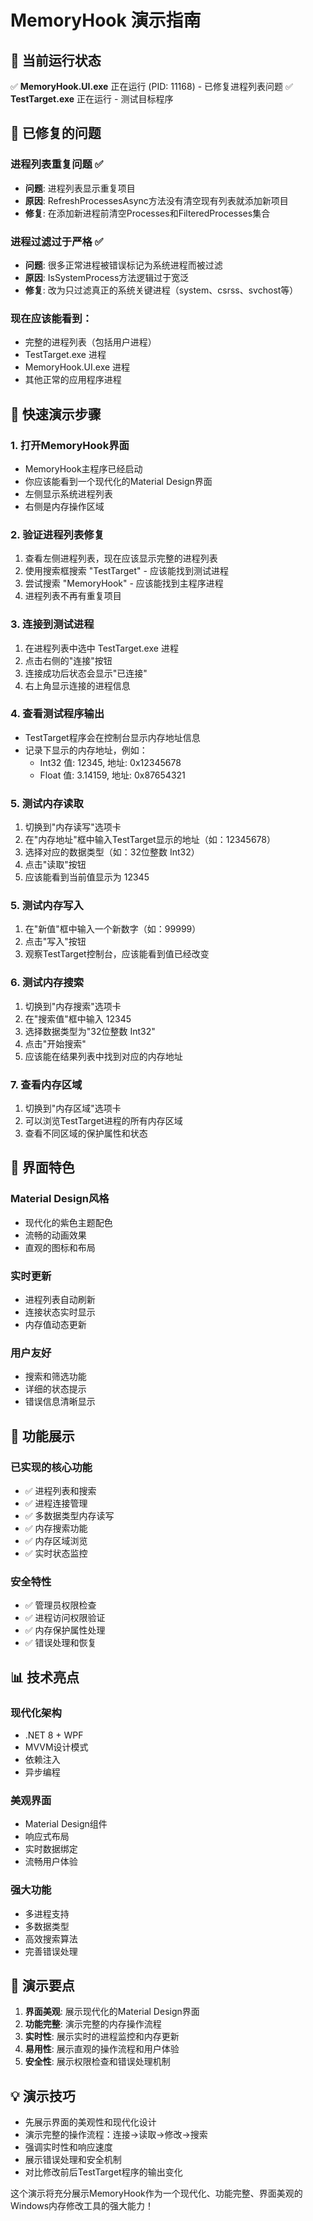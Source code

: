 # MemoryHook 演示指南

## 🎯 当前运行状态

✅ **MemoryHook.UI.exe** 正在运行 (PID: 11168) - 已修复进程列表问题
✅ **TestTarget.exe** 正在运行 - 测试目标程序

## 🔧 已修复的问题

### 进程列表重复问题 ✅
- **问题**: 进程列表显示重复项目
- **原因**: RefreshProcessesAsync方法没有清空现有列表就添加新项目
- **修复**: 在添加新进程前清空Processes和FilteredProcesses集合

### 进程过滤过于严格 ✅
- **问题**: 很多正常进程被错误标记为系统进程而被过滤
- **原因**: IsSystemProcess方法逻辑过于宽泛
- **修复**: 改为只过滤真正的系统关键进程（system、csrss、svchost等）

### 现在应该能看到：
- 完整的进程列表（包括用户进程）
- TestTarget.exe 进程
- MemoryHook.UI.exe 进程
- 其他正常的应用程序进程

## 🚀 快速演示步骤

### 1. 打开MemoryHook界面
- MemoryHook主程序已经启动
- 你应该能看到一个现代化的Material Design界面
- 左侧显示系统进程列表
- 右侧是内存操作区域

### 2. 验证进程列表修复
1. 查看左侧进程列表，现在应该显示完整的进程列表
2. 使用搜索框搜索 "TestTarget" - 应该能找到测试进程
3. 尝试搜索 "MemoryHook" - 应该能找到主程序进程
4. 进程列表不再有重复项目

### 3. 连接到测试进程
1. 在进程列表中选中 TestTarget.exe 进程
2. 点击右侧的"连接"按钮
3. 连接成功后状态会显示"已连接"
4. 右上角显示连接的进程信息

### 4. 查看测试程序输出
- TestTarget程序会在控制台显示内存地址信息
- 记录下显示的内存地址，例如：
  - Int32 值: 12345, 地址: 0x12345678
  - Float 值: 3.14159, 地址: 0x87654321

### 5. 测试内存读取
1. 切换到"内存读写"选项卡
2. 在"内存地址"框中输入TestTarget显示的地址（如：12345678）
3. 选择对应的数据类型（如：32位整数 Int32）
4. 点击"读取"按钮
5. 应该能看到当前值显示为 12345

### 5. 测试内存写入
1. 在"新值"框中输入一个新数字（如：99999）
2. 点击"写入"按钮
3. 观察TestTarget控制台，应该能看到值已经改变

### 6. 测试内存搜索
1. 切换到"内存搜索"选项卡
2. 在"搜索值"框中输入 12345
3. 选择数据类型为"32位整数 Int32"
4. 点击"开始搜索"
5. 应该能在结果列表中找到对应的内存地址

### 7. 查看内存区域
1. 切换到"内存区域"选项卡
2. 可以浏览TestTarget进程的所有内存区域
3. 查看不同区域的保护属性和状态

## 🎨 界面特色

### Material Design风格
- 现代化的紫色主题配色
- 流畅的动画效果
- 直观的图标和布局

### 实时更新
- 进程列表自动刷新
- 连接状态实时显示
- 内存值动态更新

### 用户友好
- 搜索和筛选功能
- 详细的状态提示
- 错误信息清晰显示

## 🔧 功能展示

### 已实现的核心功能
- ✅ 进程列表和搜索
- ✅ 进程连接管理
- ✅ 多数据类型内存读写
- ✅ 内存搜索功能
- ✅ 内存区域浏览
- ✅ 实时状态监控

### 安全特性
- ✅ 管理员权限检查
- ✅ 进程访问权限验证
- ✅ 内存保护属性处理
- ✅ 错误处理和恢复

## 📊 技术亮点

### 现代化架构
- .NET 8 + WPF
- MVVM设计模式
- 依赖注入
- 异步编程

### 美观界面
- Material Design组件
- 响应式布局
- 实时数据绑定
- 流畅用户体验

### 强大功能
- 多进程支持
- 多数据类型
- 高效搜索算法
- 完善错误处理

## 🎉 演示要点

1. **界面美观**: 展示现代化的Material Design界面
2. **功能完整**: 演示完整的内存操作流程
3. **实时性**: 展示实时的进程监控和内存更新
4. **易用性**: 展示直观的操作流程和用户体验
5. **安全性**: 展示权限检查和错误处理机制

## 💡 演示技巧

- 先展示界面的美观性和现代化设计
- 演示完整的操作流程：连接→读取→修改→搜索
- 强调实时性和响应速度
- 展示错误处理和安全机制
- 对比修改前后TestTarget程序的输出变化

这个演示将充分展示MemoryHook作为一个现代化、功能完整、界面美观的Windows内存修改工具的强大能力！
